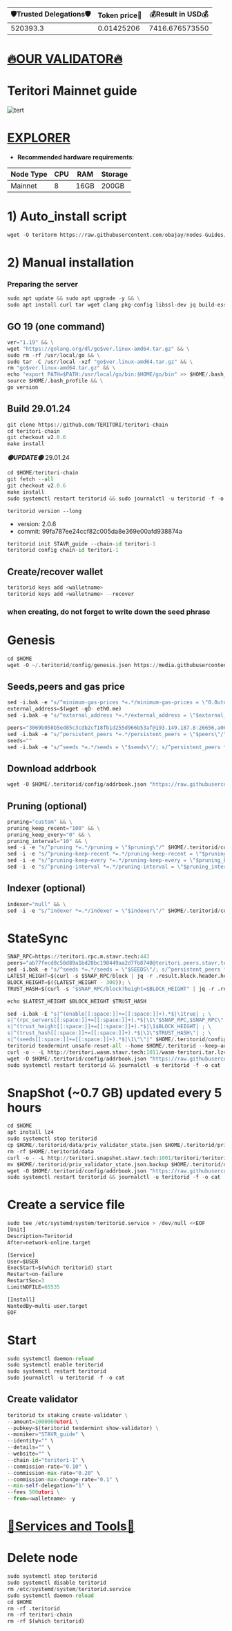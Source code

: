 <!-- START_TABLE -->
| 🛡Trusted Delegations🛡 | Token price🧲 | 💰Result in USD💰 |
|-------------|---------|---------------|
| 520393.3 | 0.01425206 | 7416.676573550 |

<!-- END_TABLE -->







































[🔥OUR VALIDATOR🔥](https://restake.app/teritori/torivaloper1sqk72uwf6tg867ssuu7whxfu9pfcyrpeqwa92c)
=

# Teritori Mainnet guide
![tert](https://user-images.githubusercontent.com/44331529/180614436-1041172a-0b1e-4df3-85b7-3d18899f3e43.png)

[EXPLORER](http://explorer.stavr.tech/Teritori-Main/staking)
=
- **Recommended hardware requirements**:

| Node Type |CPU | RAM  | Storage  | 
|-----------|----|------|----------|
| Mainnet   |  8 | 16GB | 200GB    |

# 1) Auto_install script 
```python
wget -O teritorm https://raw.githubusercontent.com/obajay/nodes-Guides/main/Projects/Teritori/teritorm && chmod +x teritorm && ./teritorm
```
# 2) Manual installation

### Preparing the server
```python
sudo apt update && sudo apt upgrade -y && \
sudo apt install curl tar wget clang pkg-config libssl-dev jq build-essential bsdmainutils git make ncdu gcc git jq chrony liblz4-tool -y
```
## GO 19 (one command)
```python
ver="1.19" && \
wget "https://golang.org/dl/go$ver.linux-amd64.tar.gz" && \
sudo rm -rf /usr/local/go && \
sudo tar -C /usr/local -xzf "go$ver.linux-amd64.tar.gz" && \
rm "go$ver.linux-amd64.tar.gz" && \
echo "export PATH=$PATH:/usr/local/go/bin:$HOME/go/bin" >> $HOME/.bash_profile && \
source $HOME/.bash_profile && \
go version
```

## Build 29.01.24
```python
git clone https://github.com/TERITORI/teritori-chain
cd teritori-chain 
git checkout v2.0.6
make install
```

*******🟢UPDATE🟢******* 29.01.24
```python
cd $HOME/teritori-chain
git fetch --all
git checkout v2.0.6
make install
sudo systemctl restart teritorid && sudo journalctl -u teritorid -f -o cat
```
`teritorid version --long`
+ version: 2.0.6
+ commit: 99fa787ee24ccf82c005da8e369e00afd938874a

```python
teritorid init STAVR_guide --chain-id teritori-1
teritorid config chain-id teritori-1
```

## Create/recover wallet
```python
teritorid keys add <walletname>
teritorid keys add <walletname> --recover
```

### when creating, do not forget to write down the seed phrase

# Genesis
```python
cd $HOME
wget -O ~/.teritorid/config/genesis.json https://media.githubusercontent.com/media/TERITORI/teritori-chain/v1.1.2/mainnet/teritori-1/genesis.json

```

## Seeds,peers and gas price
```python
sed -i.bak -e "s/^minimum-gas-prices *=.*/minimum-gas-prices = \"0.0utori\"/;" ~/.teritorid/config/app.toml
external_address=$(wget -qO- eth0.me)
sed -i.bak -e "s/^external_address *=.*/external_address = \"$external_address:26656\"/" $HOME/.teritorid/config/config.toml

peers="3069b058b5ed85c3cdb2cf18fb1d255d966b53af@193.149.187.8:26656,a06fbbb9ace823ae28a696a91daa2d0644653c28@65.21.32.200:26756,20e1000e88125698264454a884812746c2eb4807@seeds.lavenderfive.com:15956"
sed -i.bak -e "s/^persistent_peers *=.*/persistent_peers = \"$peers\"/" $HOME/.teritorid/config/config.toml
seeds=""
sed -i.bak -e "s/^seeds *=.*/seeds = \"$seeds\"/; s/^persistent_peers *=.*/persistent_peers = \"$peers\"/" ~/.teritorid/config/config.toml
```

## Download addrbook
```python
wget -O $HOME/.teritorid/config/addrbook.json "https://raw.githubusercontent.com/obajay/nodes-Guides/main/Projects/Teritori/addrbook.json"
```

## Pruning (optional)
```python
pruning="custom" && \
pruning_keep_recent="100" && \
pruning_keep_every="0" && \
pruning_interval="10" && \
sed -i -e "s/^pruning *=.*/pruning = \"$pruning\"/" $HOME/.teritorid/config/app.toml && \
sed -i -e "s/^pruning-keep-recent *=.*/pruning-keep-recent = \"$pruning_keep_recent\"/" $HOME/.teritorid/config/app.toml && \
sed -i -e "s/^pruning-keep-every *=.*/pruning-keep-every = \"$pruning_keep_every\"/" $HOME/.teritorid/config/app.toml && \
sed -i -e "s/^pruning-interval *=.*/pruning-interval = \"$pruning_interval\"/" $HOME/.teritorid/config/app.toml
```

## Indexer (optional)
```python
indexer="null" && \
sed -i -e "s/^indexer *=.*/indexer = \"$indexer\"/" $HOME/.teritorid/config/config.toml
```

# StateSync
```python
SNAP_RPC=https://teritori.rpc.m.stavr.tech:443
peers="ab77fecd8c58d89a1bd28bc198449aa2d7fb8740@teritori.peers.stavr.tech:38026"
sed -i.bak -e "s/^seeds *=.*/seeds = \"$SEEDS\"/; s/^persistent_peers *=.*/persistent_peers = \"$PEERS\"/" $HOME/.teritorid/config/config.toml
LATEST_HEIGHT=$(curl -s $SNAP_RPC/block | jq -r .result.block.header.height); \
BLOCK_HEIGHT=$((LATEST_HEIGHT - 300)); \
TRUST_HASH=$(curl -s "$SNAP_RPC/block?height=$BLOCK_HEIGHT" | jq -r .result.block_id.hash)

echo $LATEST_HEIGHT $BLOCK_HEIGHT $TRUST_HASH

sed -i.bak -E "s|^(enable[[:space:]]+=[[:space:]]+).*$|\1true| ; \
s|^(rpc_servers[[:space:]]+=[[:space:]]+).*$|\1\"$SNAP_RPC,$SNAP_RPC\"| ; \
s|^(trust_height[[:space:]]+=[[:space:]]+).*$|\1$BLOCK_HEIGHT| ; \
s|^(trust_hash[[:space:]]+=[[:space:]]+).*$|\1\"$TRUST_HASH\"| ; \
s|^(seeds[[:space:]]+=[[:space:]]+).*$|\1\"\"|" $HOME/.teritorid/config/config.toml
teritorid tendermint unsafe-reset-all --home $HOME/.teritorid --keep-addr-book
curl -o - -L http://teritori.wasm.stavr.tech:1011/wasm-teritori.tar.lz4 | lz4 -c -d - | tar -x -C $HOME/.teritorid --strip-components 2
wget -O $HOME/.teritorid/config/addrbook.json "https://raw.githubusercontent.com/obajay/nodes-Guides/main/Projects/Teritori/addrbook.json"
sudo systemctl restart teritorid && journalctl -u teritorid -f -o cat
```
# SnapShot (~0.7 GB) updated every 5 hours
```python
cd $HOME
apt install lz4
sudo systemctl stop teritorid
cp $HOME/.teritorid/data/priv_validator_state.json $HOME/.teritorid/priv_validator_state.json.backup
rm -rf $HOME/.teritorid/data
curl -o - -L http://teritori.snapshot.stavr.tech:1001/teritori/teritori-snap.tar.lz4 | lz4 -c -d - | tar -x -C $HOME/.teritorid --strip-components 2
mv $HOME/.teritorid/priv_validator_state.json.backup $HOME/.teritorid/data/priv_validator_state.json
wget -O $HOME/.teritorid/config/addrbook.json "https://raw.githubusercontent.com/obajay/nodes-Guides/main/Projects/Teritori/addrbook.json"
sudo systemctl restart teritorid && journalctl -u teritorid -f -o cat
```

# Create a service file
```python
sudo tee /etc/systemd/system/teritorid.service > /dev/null <<EOF
[Unit]
Description=Teritorid
After=network-online.target

[Service]
User=$USER
ExecStart=$(which teritorid) start
Restart=on-failure
RestartSec=3
LimitNOFILE=65535

[Install]
WantedBy=multi-user.target
EOF
```

    
# Start
```python
sudo systemctl daemon-reload
sudo systemctl enable teritorid
sudo systemctl restart teritorid
sudo journalctl -u teritorid -f -o cat
```

## Create validator
```python
teritorid tx staking create-validator \
--amount=1000000utori \
--pubkey=$(teritorid tendermint show-validator) \
--moniker="STAVR_guide" \
--identity="" \
--details="" \
--website="" \
--chain-id="teritori-1" \
--commission-rate="0.10" \
--commission-max-rate="0.20" \
--commission-max-change-rate="0.1" \
--min-self-delegation="1" \
--fees 500utori \
--from=<walletname> -y
```

[🧩Services and Tools🧩](https://github.com/obajay/StateSync-snapshots/tree/main/Projects/Teritori)
=

# Delete node 
```python
sudo systemctl stop teritorid
sudo systemctl disable teritorid
rm /etc/systemd/system/teritorid.service
sudo systemctl daemon-reload
cd $HOME
rm -rf .teritorid
rm -rf teritori-chain
rm -rf $(which teritorid)
```
